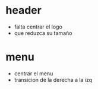 # header
- falta centrar el logo
- que reduzca su tamaño
# menu
- centrar el menu
- transicion de la derecha a la izq
 